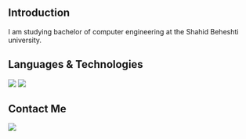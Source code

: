 ## Introduction
I am studying bachelor of computer engineering at the Shahid Beheshti university.  

## Languages & Technologies
[![](https://img.shields.io/badge/-java-blue?style=for-the-badge&logo=go)](https://www.java.com/en/)
[![](https://img.shields.io/badge/-flutter-green?style=for-the-badge&logo=go)](https://flutter.dev/)  

## Contact Me
[![](https://img.shields.io/badge/-mo.movahedinia@gmail.com-lightgray?style=for-the-badge&logo=gmail)](mailto:mo.movahedinia@gmail.com)

